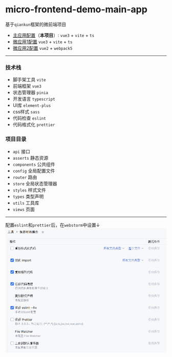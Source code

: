# micro-frontend-demo-main-app

基于`qiankun`框架的微前端项目
- [主应用配置](https://github.com/SpinaciaKeh/micro-frontend-demo-main-app)（**本项目**）:  `vue3` + `vite` + `ts`
- [微应用1配置](https://github.com/SpinaciaKeh/micro-frontend-demo-micro-app-1) `vue3` + `vite` + `ts`
- [微应用2配置](https://github.com/SpinaciaKeh/micro-frontend-demo-micro-app-2) `vue2` + `webpack5`

---

### 技术栈

- 脚手架工具 `vite`
- 前端框架 `vue3`
- 状态管理器 `pinia`
- 开发语言 `typescript`
- UI库 `element-plus`
- css样式 `sass`
- 代码检查 `eslint`
- 代码格式化 `prettier`

### 项目目录

- `api` 接口
- `asserts` 静态资源
- `components` 公共组件
- `config` 全局配置文件
- `router` 路由
- `store` 全局状态管理器
- `styles` 样式文件
- `types` 类型声明
- `utils` 工具库
- `views` 页面


---

配置`eslint`和`prettier`后，在`webstorm`中设置↓
![img.png](docs/img.png)
